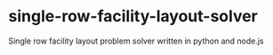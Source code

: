 # single-row-facility-layout-solver
Single row facility layout problem solver written in python and node.js


